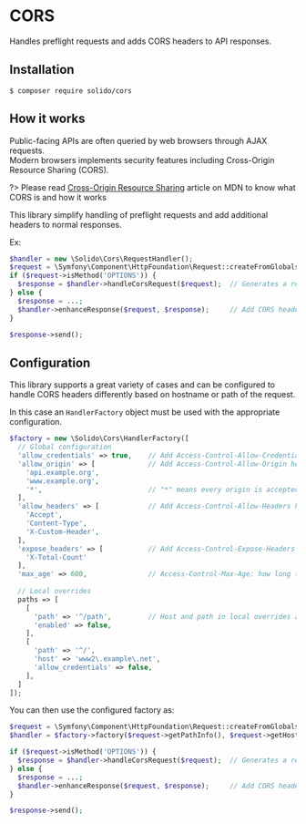 # CORS

Handles preflight requests and adds CORS headers to API responses.

## Installation

```shell
$ composer require solido/cors
```

## How it works

Public-facing APIs are often queried by web browsers through AJAX requests.  
Modern browsers implements security features including Cross-Origin Resource Sharing (CORS).

?> Please read [Cross-Origin Resource Sharing](https://developer.mozilla.org/en-US/docs/Web/HTTP/CORS) article
on MDN to know what CORS is and how it works

This library simplify handling of preflight requests and add additional headers to normal responses.

Ex:

```php
$handler = new \Solido\Cors\RequestHandler();
$request = \Symfony\Component\HttpFoundation\Request::createFromGlobals();
if ($request->isMethod('OPTIONS')) {
  $response = $handler->handleCorsRequest($request);  // Generates a response for preflight request
} else {
  $response = ...;
  $handler->enhanceResponse($request, $response);     // Add CORS headers
}

$response->send();
```

## Configuration

This library supports a great variety of cases and can be configured to handle CORS headers differently based
on hostname or path of the request.

In this case an `HandlerFactory` object must be used with the appropriate configuration.

```php
$factory = new \Solido\Cors\HandlerFactory([
  // Global configuration
  'allow_credentials' => true,    // Add Access-Control-Allow-Credentials header
  'allow_origin' => [             // Add Access-Control-Allow-Origin header
    'api.example.org',
    'www.example.org',
    '*',                          // "*" means every origin is accepted
  ],
  'allow_headers' => [            // Add Access-Control-Allow-Headers header
    'Accept',
    'Content-Type',
    'X-Custom-Header',
  ],
  'expose_headers' => [           // Add Access-Control-Expose-Headers to allow javascript to access the specified headers.
    'X-Total-Count'
  ],
  'max_age' => 600,               // Access-Control-Max-Age: how long the preflight request can be cached.
  
  // Local overrides
  paths => [
    [
      'path' => '^/path',         // Host and path in local overrides are regex patterns
      'enabled' => false,
    ],
    [
      'path' => '^/',
      'host' => 'www2\.example\.net',
      'allow_credentials' => false,
    ],
  ]
]);
```

You can then use the configured factory as:

```php
$request = \Symfony\Component\HttpFoundation\Request::createFromGlobals();
$handler = $factory->factory($request->getPathInfo(), $request->getHost());

if ($request->isMethod('OPTIONS')) {
  $response = $handler->handleCorsRequest($request);  // Generates a response for preflight request
} else {
  $response = ...;
  $handler->enhanceResponse($request, $response);     // Add CORS headers
}

$response->send();
```
